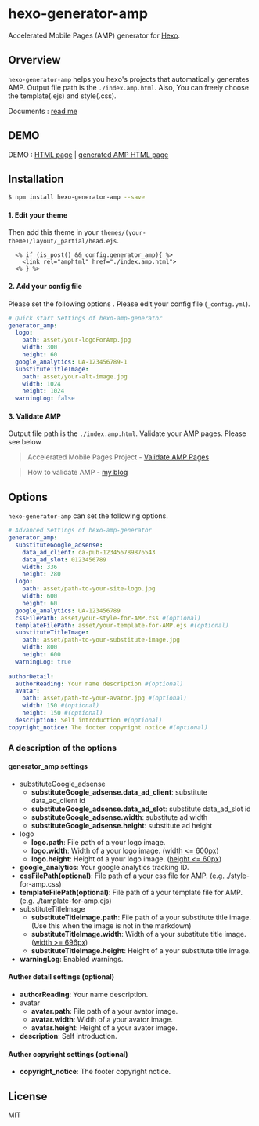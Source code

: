 # hexo-generator-amp

Accelerated Mobile Pages (AMP) generator for [Hexo](https://github.com/hexojs/hexo).

## Orverview

`hexo-generator-amp` helps you hexo's projects that automatically generates AMP. 
Output file path is the `./index.amp.html`.  Also, You can freely choose the template(.ejs) and style(.css).
  
Documents : [read me](https://tea3.github.io/p/published-hexo-generator-amp/)
  
  
## DEMO

DEMO : [HTML page](https://tea3.github.io/p/hexo-markdown-notation/index.html)  |  [generated AMP HTML page](https://tea3.github.io/p/hexo-markdown-notation/index.amp.html#development=1)

## Installation

``` bash
$ npm install hexo-generator-amp --save
```

#### 1. Edit your theme

Then add this theme in your `themes/(your-theme)/layout/_partial/head.ejs`.

``` ejs
  <% if (is_post() && config.generator_amp){ %>
    <link rel="amphtml" href="./index.amp.html">
  <% } %>
```


#### 2. Add your config file

Please set the following options . Please edit your config file (`_config.yml`).

``` yaml
# Quick start Settings of hexo-amp-generator
generator_amp:
  logo:
    path: asset/your-logoForAmp.jpg
    width: 300
    height: 60
  google_analytics: UA-123456789-1
  substituteTitleImage: 
    path: asset/your-alt-image.jpg
    width: 1024
    height: 1024
  warningLog: false
```

#### 3. Validate AMP

Output file path is the `./index.amp.html`. Validate your AMP pages. Please see below

> Accelerated Mobile Pages Project - [Validate AMP Pages](https://www.ampproject.org/docs/guides/validate.html)

> How to validate AMP - [my blog](https://tea3.github.io/p/how-to-validate-amp/)


## Options

`hexo-generator-amp` can set the following options.

``` yaml
# Advanced Settings of hexo-amp-generator
generator_amp:
  substituteGoogle_adsense:
    data_ad_client: ca-pub-123456789876543
    data_ad_slot: 0123456789
    width: 336
    height: 280
  logo:
    path: asset/path-to-your-site-logo.jpg
    width: 600
    height: 60
  google_analytics: UA-123456789
  cssFilePath: asset/your-style-for-AMP.css #(optional)
  templateFilePath: asset/your-template-for-AMP.ejs #(optional)
  substituteTitleImage: 
    path: asset/path-to-your-substitute-image.jpg
    width: 800
    height: 600
  warningLog: true
  
authorDetail:
  authorReading: Your name description #(optional)
  avatar:
    path: asset/path-to-your-avator.jpg #(optional)
    width: 150 #(optional)
    height: 150 #(optional)
  description: Self introduction #(optional)
copyright_notice: The footer copyright notice #(optional)
```




### A description of the options

#### generator_amp settings
- substituteGoogle_adsense
  - **substituteGoogle_adsense.data_ad_client**: substitute data_ad_client id
  - **substituteGoogle_adsense.data_ad_slot**: substitute data_ad_slot id
  - **substituteGoogle_adsense.width**: substitute ad width
  - **substituteGoogle_adsense.height**: substitute ad height
- logo
  - **logo.path**: File path of a your logo image.
  - **logo.width**: Width of a your logo image. ([width <= 600px](https://developers.google.com/structured-data/carousels/top-stories#logo_guidelines))
  - **logo.height**: Height of a your logo image. ([height <= 60px](https://developers.google.com/structured-data/carousels/top-stories#logo_guidelines))
- **google_analytics**: Your google analytics tracking ID.
- **cssFilePath(optional)**: File path of a your css file for AMP. (e.g. ./style-for-amp.css)
- **templateFilePath(optional)**: File path of a your template file for AMP. (e.g. ./tamplate-for-amp.ejs)
- substituteTitleImage
  - **substituteTitleImage.path**: File path of a your substitute title image. (Use this when the image is not in the markdown)
  - **substituteTitleImage.width**: Width of a your substitute title image. ([width >= 696px](https://developers.google.com/structured-data/carousels/top-stories#markup_specification))
  - **substituteTitleImage.height**: Height of a your substitute title image.
- **warningLog**: Enabled warnings.

#### Auther detail settings (optional)
- **authorReading**: Your name description.
- avatar
  - **avatar.path**: File path of a your avator image.
  - **avatar.width**: Width of a your avator image.
  - **avatar.height**: Height of a your avator image.
- **description**: Self introduction.

#### Auther copyright settings (optional)

- **copyright_notice**: The footer copyright notice.




## License

MIT

[Hexo]: http://hexo.io/